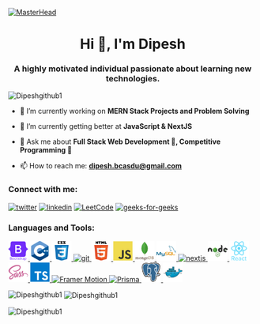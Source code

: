 [![MasterHead](https://media1.giphy.com/headers/GitHub/w8ZJLtJbmuph.gif)](https://github.com/Dipeshgithub1)
<h1 align="center">Hi 👋, I'm Dipesh</h1>
<h3 align="center">A highly motivated individual passionate about learning new technologies.</h3>

<p align="left"> <img src="https://komarev.com/ghpvc/?username=Dipeshgithub1&label=Profile%20views&color=0e75b6&style=flat" alt="Dipeshgithub1" /> </p>

- 🔭 I’m currently working on **MERN Stack Projects and Problem Solving**

- 🌱 I’m currently getting better at **JavaScript & NextJS**

- 💬 Ask me about **Full Stack Web Development 👻, Competitive Programming 🦄**

- 📫 How to reach me: **dipesh.bcasdu@gmail.com**

<h3 align="left">Connect with me:</h3>
<p align="left">
<a href="https://x.com/Dipeshmehr" target="blank"><img align="center" src="https://img.freepik.com/vektoren-kostenlos/neues-logo-x-der-twitter-app-auf-schwarzem-hintergrund_1017-45425.jpg" alt="twitter" height="30" width="40" /></a>
<a href="https://www.linkedin.com/in/dipesh-kumar-701545226/" target="blank"><img align="center" src="https://raw.githubusercontent.com/rahuldkjain/github-profile-readme-generator/master/src/images/icons/Social/linked-in-alt.svg" alt="linkedin" height="30" width="40" /></a>
<a href="https://leetcode.com/u/dipeshiic/" target="blank"><img align="center" src="https://leetcode.com/static/images/LeetCode_Sharing.png" alt="LeetCode" height="30" width="40" /></a>
<a href="https://www.geeksforgeeks.org/user/dk02538t2/?ref=header_profile" target="blank"><img align="center" src="https://raw.githubusercontent.com/rahuldkjain/github-profile-readme-generator/master/src/images/icons/Social/geeks-for-geeks.svg" alt="geeks-for-geeks" height="30" width="40" /></a>
</p>

<h3 align="left">Languages and Tools:</h3>
<p align="left">
  <a href="https://getbootstrap.com" target="_blank" rel="noreferrer"> <img src="https://raw.githubusercontent.com/devicons/devicon/master/icons/bootstrap/bootstrap-plain-wordmark.svg" alt="Bootstrap" width="40" height="40"/> </a> 
  <a href="https://www.w3schools.com/cpp/" target="_blank" rel="noreferrer"> <img src="https://raw.githubusercontent.com/devicons/devicon/master/icons/cplusplus/cplusplus-original.svg" alt="cplusplus" width="40" height="40"/> </a> 
  <a href="https://www.w3schools.com/css/" target="_blank" rel="noreferrer"> <img src="https://raw.githubusercontent.com/devicons/devicon/master/icons/css3/css3-original-wordmark.svg" alt="css3" width="40" height="40"/> </a> 
  <a href="https://git-scm.com/" target="_blank" rel="noreferrer"> <img src="https://www.vectorlogo.zone/logos/git-scm/git-scm-icon.svg" alt="git" width="40" height="40"/> </a> 
  <a href="https://www.w3.org/html/" target="_blank" rel="noreferrer"> <img src="https://raw.githubusercontent.com/devicons/devicon/master/icons/html5/html5-original-wordmark.svg" alt="html5" width="40" height="40"/> </a> 
  <a href="https://developer.mozilla.org/en-US/docs/Web/JavaScript" target="_blank" rel="noreferrer"> <img src="https://raw.githubusercontent.com/devicons/devicon/master/icons/javascript/javascript-original.svg" alt="javascript" width="40" height="40"/> </a> 
  <a href="https://www.mongodb.com/" target="_blank" rel="noreferrer"> <img src="https://raw.githubusercontent.com/devicons/devicon/master/icons/mongodb/mongodb-original-wordmark.svg" alt="mongodb" width="40" height="40"/> </a> 
  <a href="https://www.mysql.com/" target="_blank" rel="noreferrer"> <img src="https://raw.githubusercontent.com/devicons/devicon/master/icons/mysql/mysql-original-wordmark.svg" alt="mysql" width="40" height="40"/> </a> 
  <a href="https://nextjs.org/" target="_blank" rel="noreferrer"> <img src="https://cdn.worldvectorlogo.com/logos/nextjs-2.svg" alt="nextjs" width="40" height="40"/> </a> 
  <a href="https://nodejs.org" target="_blank" rel="noreferrer"> <img src="https://raw.githubusercontent.com/devicons/devicon/master/icons/nodejs/nodejs-original-wordmark.svg" alt="nodejs" width="40" height="40"/> </a> 
  <a href="https://reactjs.org/" target="_blank" rel="noreferrer"> <img src="https://raw.githubusercontent.com/devicons/devicon/master/icons/react/react-original-wordmark.svg" alt="react" width="40" height="40"/> </a> 
  <a href="https://sass-lang.com" target="_blank" rel="noreferrer"> <img src="https://raw.githubusercontent.com/devicons/devicon/master/icons/sass/sass-original.svg" alt="sass" width="40" height="40"/> </a> 
  <a href="https://www.typescriptlang.org/" target="_blank" rel="noreferrer"> <img src="https://raw.githubusercontent.com/devicons/devicon/master/icons/typescript/typescript-original.svg" alt="typescript" width="40" height="40"/> </a> 
  <a href="https://www.framer.com/motion/" target="_blank" rel="noreferrer"> <img src="https://seeklogo.com/images/F/framer-logo-578EDBC6CE-seeklogo.com.png" alt="Framer Motion" width="40" height="40"/> </a>
  <a href="https://www.prisma.io/" target="_blank" rel="noreferrer"> <img src="https://seeklogo.com/images/P/prisma-logo-BE375CFB25-seeklogo.com.png" alt="Prisma" width="40" height="40"/> </a>
  <a href="https://www.postgresql.org/" target="_blank" rel="noreferrer"> <img src="https://raw.githubusercontent.com/devicons/devicon/master/icons/postgresql/postgresql-original.svg" alt="PostgreSQL" width="40" height="40"/> </a> 
  <a href="https://www.docker.com/" target="_blank" rel="noreferrer"> <img src="https://raw.githubusercontent.com/devicons/devicon/master/icons/docker/docker-original.svg" alt="Docker" width="40" height="40"/> </a> 
</p>

<p><img align="left" src="https://github-readme-stats.vercel.app/api/top-langs?username=Dipeshgithub1&show_icons=true&theme=dracula&locale=en&layout=compact" alt="Dipeshgithub1" /></p>

<p>&nbsp;<img align="center" src="https://github-readme-stats.vercel.app/api?username=Dipeshgithub1&show_icons=true&locale=en" alt="Dipeshgithub1" /></p>

<p><img align="center" src="https://github-readme-streak-stats.herokuapp.com/?user=Dipeshgithub1&" alt="Dipeshgithub1" /></p>

